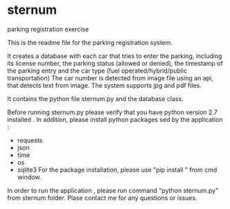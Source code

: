 # sternum
parking registration exercise

This is the readme file for the parking registration system.

It creates a database with each car that tries to enter the parking, including its license number, the parking status (allowed or denied), the timestamp of the parking entry and the car type (fuel operated/hybrid/public transportation)
The car number is detected from image file using an api, that detects text from image.
The system supports jpg and pdf files.  

It contains the python file sternum.py and the database class.

Before running sternum.py please verify that you have python version 2.7 installed .
In addition, please install python packages sed by the application :
- requests
- json
- time
- os
- sqlite3
For the package installation, please use "pip install <package name>" from cmd window.

In order to run the application , please run command "python sternum.py"
from sternum folder.
Plase contact me for any questions or issues.
